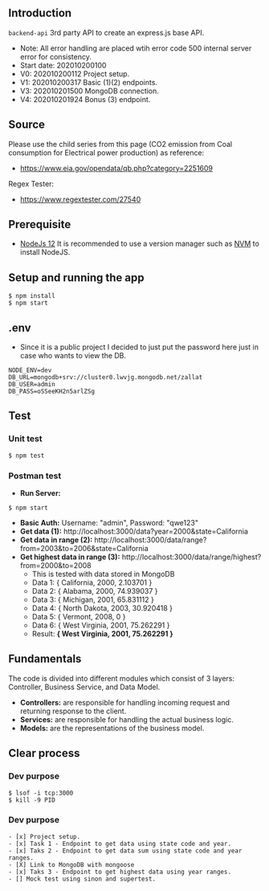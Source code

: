 ## Introduction

`backend-api` 3rd party API to create an express.js base API.
* Note: All error handling are placed wtih error code 500 internal server error for consistency.
* Start date: 202010200100
* V0: 202010200112 Project setup.
* V1: 202010200317 Basic (1)(2) endpoints.
* V3: 202010201500 MongoDB connection.
* V4: 202010201924 Bonus (3) endpoint.

## Source
Please use the child series from this page (CO2 emission from Coal consumption for Electrical power production) as reference:
* https://www.eia.gov/opendata/qb.php?category=2251609

Regex Tester:
* https://www.regextester.com/27540


## Prerequisite

* [NodeJs 12](https://nodejs.org/en/) It is recommended to use a version manager such as [NVM](https://github.com/nvm-sh/nvm) to install NodeJS.

## Setup and running the app

```
$ npm install
$ npm start
```

## .env
* Since it is a public project I decided to just put the password here just in case who wants to view the DB.

```
NODE_ENV=dev
DB_URL=mongodb+srv://cluster0.lwvjg.mongodb.net/zallat
DB_USER=admin
DB_PASS=oSSeeKH2n5arlZSg
```

## Test

### Unit test

```
$ npm test
```

### Postman  test

* **Run Server:**
```
$ npm start
```

* **Basic Auth:** Username: "admin", Password: "qwe123"
* **Get data (1):** http://localhost:3000/data?year=2000&state=California
* **Get data in range (2):** http://localhost:3000/data/range?from=2003&to=2006&state=California
* **Get highest data in range (3):** http://localhost:3000/data/range/highest?from=2000&to=2008
  * This is tested with data stored in MongoDB
  * Data 1:  { California,    2000, 2.103701  }
  * Data 2:  { Alabama,       2000, 74.939037 }
  * Data 3:  { Michigan,      2001, 65.831112 }
  * Data 4:  { North Dakota,  2003, 30.920418 }
  * Data 5:  { Vermont,       2008, 0         }
  * Data 6:  { West Virginia, 2001, 75.262291 }
  * Result:  **{ West Virginia, 2001, 75.262291 }**


## Fundamentals

The code is divided into different modules which consist of 3 layers: Controller, Business Service, and Data Model.

* **Controllers:** are responsible for handling incoming request and returning response to the client.
* **Services:** are responsible for handling the actual business logic.  
* **Models:** are the representations of the business model.


## Clear process

### Dev purpose

```
$ lsof -i tcp:3000
$ kill -9 PID
```

### Dev purpose

```.todo
- [x] Project setup.
- [x] Task 1 - Endpoint to get data using state code and year.
- [x] Taks 2 - Endpoint to get data sum using state code and year ranges.
- [X] Link to MongoDB with mongoose
- [x] Taks 3 - Endpoint to get highest data using year ranges.
- [] Mock test using sinon and supertest.
```
